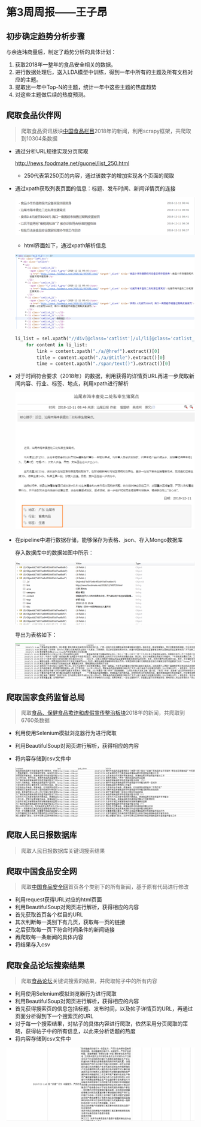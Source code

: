 # 第3周周报——王子昂 #

## 初步确定趋势分析步骤 ##

与余连玮商量后，制定了趋势分析的具体计划：

1. 获取2018年一整年的食品安全相关的数据。
2. 进行数据处理后，送入LDA模型中训练，得到一年中所有的主题及所有文档对应的主题。
3. 提取出一年中Top-N的主题，统计一年中这些主题的热度趋势
4. 对这些主题做后续的热度预测。

## 爬取食品伙伴网 ##

> 爬取食品资讯板块[中国食品栏目](http://news.foodmate.net/guonei/)2018年的新闻，利用scrapy框架，共爬取到10304条数据

* 通过分析URL规律实现分页爬取

  http://news.foodmate.net/guonei/list_250.html

  * 250代表第250页的内容，通过该数字的增加实现各个页面的爬取

* 通过xpath获取列表页面的信息：标题、发布时间、新闻详情页的连接

  ![1564240378772](周报-第3周-王子昂.assets/1564240378772.png)

  * html界面如下，通过xpath解析信息

  ![1564240440285](周报-第3周-王子昂.assets/1564240440285.png)

  ```python
  li_list = sel.xpath("//div[@class='catlist']/ul/li[@class='catlist_li']")
      for content in li_list:
          link = content.xpath("./a/@href").extract()[0]
          title = content.xpath("./a/@title").extract()[0]
          time = content.xpath("./span/text()").extract()[0]
  ```

* 对于时间符合要求（2018年）的数据，利用获得的详情页URL再进一步爬取新闻内容、行业、标签、地点，利用xpath进行解析

  ![1564240766832](周报-第3周-王子昂.assets/1564240766832.png)

* 在pipeline中进行数据存储，能够保存为表格、json、存入Mongo数据库

  存入数据库中的数据如图中所示：

  ![1564241077194](周报-第3周-王子昂.assets/1564241077194.png)

  导出为表格如下：

  ![1564241186526](周报-第3周-王子昂.assets/1564241186526.png)

## 爬取国家食药监督总局 ##

> 爬取[食品、保健食品欺诈和虚假宣传整治板块](http://samr.cfda.gov.cn/WS01/CL1972/index.html)2018年的新闻，共爬取到6760条数据

* 利用使用Selenium模拟浏览器行为进行爬取

* 利用BeautifulSoup对网页进行解析，获得相应的内容

* 将内容存储到csv文件中

  ![1564241889726](周报-第3周-王子昂.assets/1564241889726.png)

## 爬取人民日报数据库 ##

> 爬取人民日报数据库关键词搜索结果

## 爬取中国食品安全网 ##

> 爬取[中国食品安全网](http://www.cfsn.cn/)首页各个类别下的所有新闻，基于原有代码进行修改

* 利用request获得URL对应的html页面
* 利用BeautifulSoup对网页进行解析，获得相应的内容
* 首先获取首页各个栏目的URL
* 其次判断每一类别下有几页，获取每一页的链接
* 之后获取每一页下符合时间条件的新闻链接
* 再爬取每一条新闻的具体内容
* 将结果存入csv



## 爬取食品论坛搜索结果 ##

> 爬取[食品论坛](http://bbs.foodmate.net)关键词搜索的结果，并爬取帖子中的所有内容

- 利用使用Selenium模拟浏览器行为进行爬取
- 利用BeautifulSoup对网页进行解析，获得相应的内容
- 首先获得搜索页的信息包括标题、发布时间，以及帖子详情页的URL，再通过页面分析得到下一个搜索页的URL
- 对于每一个搜索结果，对帖子的具体内容进行爬取，依然采用分页爬取的策略，获得帖子中的所有信息，以此来分析话题的热度
- 将内容存储到csv文件中

![1564308358980](周报-第3周-王子昂.assets/1564308358980.png)

